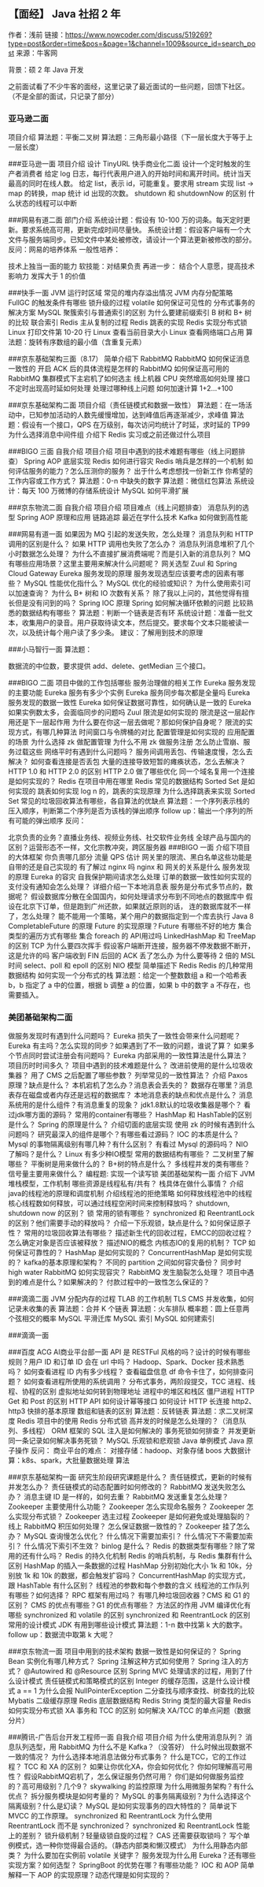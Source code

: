 ## 【面经】 Java 社招 2 年

作者：浅前
链接：https://www.nowcoder.com/discuss/519269?type=post&order=time&pos=&page=1&channel=1009&source_id=search_post
来源：牛客网

背景：硕 2 年 Java 开发

之前面试看了不少牛客的面经，这里记录了最近面试的一些问题，回馈下社区。
（不是全部的面试，只记录了部分）

### 亚马逊二面
项目介绍
算法题：平衡二叉树
算法题：三角形最小路径（下一层长度大于等于上一层长度）

###亚马逊一面
项目介绍
设计 TinyURL
快手商业化二面
设计一个定时触发的生产者消费者
给定 log 日志，每行代表用户进入的开始时间和离开时间。统计当天最高的同时在线人数。
给定 list，表示 id，可能重复。要求用 stream 实现 list -> map 的转换，map 统计 id 出现的次数。
shutdown 和 shutdownNow 的区别
什么状态的线程可以中断

###网易有道二面
部门介绍
系统设计题：假设有 10-100 万的词条。每天定时更新。要求系统高可用，更新完成时间尽量快。
系统设计题：假设客户端有一个大文件与服务端同步。已知文件中某处被修改，请设计一个算法更新被修改的部分。
反问：网易的培养体系
一般性培养：

技术上独当一面的能力
软技能：对结果负责
再进一步：
结合个人意愿，提高技术影响力
发挥大于 1 的价值

###快手一面
JVM 运行时区域
常见的堆内存溢出情况
JVM 内存分配策略
FullGC 的触发条件有哪些
锁升级的过程
volatile 如何保证可见性的
分布式事务的解决方案
MySQL 聚簇索引与普通索引的区别
为什么要建前缀索引
B 树和 B+ 树的比较
联合索引
Redis 主从复制的过程
Redis 跳表的实现
Redis 实现分布式锁
Linux 打印文件第 10-20 行
Linux 查看当前目录大小
Linux 查看网络端口占用
算法题：旋转有序数组的最小值（含重复元素）

###京东基础架构三面（8.17）
简单介绍下 RabbitMQ
RabbitMQ 如何保证消息一致性的
开启 ACK 后的具体流程是怎样的
RabbitMQ 如何保证高可用的
RabbitMQ 集群模式下主宕机了如何选主
线上机器 CPU 突然增高如何处理
接口不定时出现高时延如何处理
处理过哪种线上问题
如何加速计算 1+2...+100

###京东基础架构二面
项目介绍（责任链模式和数据一致性）
算法题：在一场活动中，已知参加活动的人数先缓慢增加，达到峰值后再逐渐减少，求峰值
算法题：假设有一个接口，QPS 在万级别，每次访问均统计了时延，求时延的 TP99
为什么选择消息中间件组
介绍下 Redis
实习或之前还做过什么项目

###BIGO 三面
自我介绍
项目介绍
项目中遇到的技术难题有哪些（线上问题排查）
Spring AOP 底层实现
Redis 如何进行容灾
Redis 哨兵是怎样的一个机制
如何评估服务的能力？怎么压测你的服务？
出于什么考虑想找一份新工作
你希望的工作内容或工作方式？
算法题：0-n 中缺失的数字
算法题：微信红包算法
系统设计：每天 100 万微博的存储系统设计
MySQL 如何平滑扩展

###京东物流二面
自我介绍
项目介绍
项目难点（线上问题排查）
消息队列的选型
Spring AOP 原理和应用
链路追踪
最近在学什么技术
Kafka 如何做到高性能

###网易有道一面
如果因为 MQ 引起的发送失败，怎么处理？
消息队列和 HTTP 调用的区别是什么？
如果 HTTP 调用也失败了怎么办？
消息队列消息堆积了几个小时数据怎么处理？
为什么不直接扩展消费端呢？而是引入新的消息队列？
MQ 有哪些应用场景？这里主要用来解决什么问题呢？
网关选型 Zuul 和 Spring Cloud Gateway
Eureka 服务发现的原理
服务发现选型应该要考虑的因素有哪些？
MySQL 性能优化指什么？
MySQL 优化的经验或知识？
为什么使用索引可以加速查询？
为什么 B+ 树和 IO 次数有关系？
除了我以上问的，其他觉得有擅长但是没有问到的吗？
Spring IOC 原理
Spring 如何解决循环依赖的问题
比较熟悉的数据结构有哪些？
算法题：判断一个链表是否有环
系统设计题：准备一批文本，收集用户的录音。用户获取待读文本，然后提交。要求每个文本只能被读一次，以及统计每个用户读了多少条。
建议：了解用到技术的原理

###小马智行一面
算法题：

数据流的中位数，要求提供 add、delete、getMedian 三个接口。

###BIGO 二面
项目中做的工作包括哪些
服务治理做的相关工作
Eureka 服务发现的主要功能
Eureka 服务有多少个实例
Eureka 服务同步每次都是全量吗
Eureka 服务发现的数据一致性
Eureka 如何保证数据可靠性，如何确认是一致的
Eureka 如果实例数太多，会面临同步的问题吗
Zuul 限流是如何实现的
限流是这一层起作用还是下一层起作用
为什么要在你这一层去做呢？那如何保护自身呢？
限流的实现方式，有哪几种算法
时间窗口与令牌桶的对比
配置管理是如何实现的
应用配置的场景
为什么选择 zk 做配置管理
为什么不用 zk 做服务注册
怎么防止雪崩、服务过载这些
网络平时有遇到什么问题吗？
服务间调用丢包、传输速度慢，怎么去解决？
如何查看连接是否丢包
大量的连接导致短暂的瘫痪状态，怎么去解决？
HTTP 1.0 和 HTTP 2.0 的区别
HTTP 2.0 做了哪些优化
同一个域名复用一个连接是如何实现的？
Redis 在项目中用在哪里
Redis 常见的数据结构
Sorted Set 是如何实现的
跳表如何实现 log n 的，跳表的实现原理
为什么选择跳表来实现 Sorted Set
常见的垃圾回收算法有哪些，各自算法的优缺点
算法题：一个序列表示栈的压入顺序，判断第二个序列是否为该栈的弹出顺序
follow up：输出一个序列的所有可能的弹出顺序
反问：

北京负责的业务？直播业务线、视频业务线、社交软件业务线
全球产品与国内的区别？运营形态不一样，文化宗教冲突，跨区服务器
###BIGO 一面
介绍下项目的大体框架
你负责哪几部分
流量 QPS 估计
网关里的限流、黑白名单这些功能是自带的还是自己实现的
有了解过 nginx 吗
nginx 和 网关的关系是什么
服务发现的原理
Eureka 的容灾
自我保护期间请求怎么处理
订单的数据一致性如何实现的
支付没有通知会怎么处理？
详细介绍一下本地消息表
服务是分布式多节点的，数据呢？
假设数据库分散在全国国内，如何处理请求分布到不同地点的数据库中
假设在北京下订单，但是跑到广州还款，如果就近原则的话， 连的数据库就不一样了，怎么处理？
能不能用一个策略，某个用户的数据指定到一个库去执行
Java 8 CompletableFuture 的原理
Future 的实现原理？Future 有哪些不好的地方
集合类型的遍历方式有哪些
集合 foreach 的 API用过吗
LinkedHashMap 和 TreeMap 的区别
TCP 为什么要四次挥手
假设客户端断开连接，服务器不停发数据不断开，这是允许的吗
客户端收到 FIN 后回的 ACK 丢了怎么办
为什么要等待 2 倍的 MSL 时间
select、poll 和 epoll 的区别
NIO 模型
简单描述下 Redis
Redis 的几种常用数据结构
如何实现一个分布式的栈
算法题：给定一个整数数组 a 和一个哈希表 b，b 指定了 a 中的位置，根据 b 调整 a 的位置，如果 b 中的数字 a 不存在，也需要插入。

### 美团基础架构二面
做服务发现时有遇到什么问题吗？
Eureka 损失了一致性会带来什么问题呢？
Eureka 有主吗？怎么实现的同步？如果遇到了不一致的问题，谁说了算？
如果多个节点同时尝试注册会有问题吗？
Eureka 内部采用的一致性算法是什么算法？
项目历时时间多久？
项目中遇到的技术难题是什么？
改进前使用的是什么垃圾收集器？
用了 CMS 之后配置了哪些参数？
列举常见的一致性算法？
介绍 Paxos 原理？缺点是什么？
本机宕机了怎么办？消息表会丢失的？
数据存在哪里？消息表存在磁盘或者内存还是远程的数据库？
本地消息表的缺点和优点是什么？
消息系统用的是什么组件？有消息重复的现象？
jdk1.8默认的垃圾收集器是哪个？
看过jdk哪方面的源码？
常用的container有哪些？
HashMap 和 HashTable的区别是什么？
Spring 的原理是什么？
介绍切面的底层实现
使用 zk 的时候有遇到什么问题吗？
研究最深入的组件是哪个？有哪些看过源码？
IOC 的本质是什么？
Mysql 的事物隔离级别有哪几种？有什么区别？
有看过 Mysql 的源码吗？
NIO 了解吗？是什么？
Linux 有多少种IO模型
常用的数据结构有哪些？
二叉树里了解哪些？
平衡树是用来做什么的？
B+树的特点是什么？
多线程并发的类有哪些？
信号量主要用来做什么？
编程题: 实现一个读写锁
美团基础架构一面
介绍下 JVM 堆栈模型，工作机制
哪些资源是线程私有/共有？
栈具体在做什么事情？
介绍java的线程池的原理和调度机制
介绍线程池的拒绝策略
如何释放线程池中的线程
核心线程数如何释放，可以通过线程空闲时间来控制释放吗？
shutdown, shutdown now 的区别？
锁
常用的锁有哪些？
synchronized 和 ReentrantLock 的区别？他们需要手动的释放吗？
介绍一下乐观锁，缺点是什么？如何保证原子性？
常用的垃圾回收算法有哪些？
描述新生代的回收过程，EMCC的回收过程？
怎么确定对象是否应该被释放？
描述NIO的概念
内核态IO的复用的机制？
TCP 如何保证可靠性的？
HashMap 是如何实现的？
ConcurrentHashMap 是如何实现的？
kafka的基本原理和架构？
不同的 partition 之间如何容灾备份？
同步时 high water
RabbitMQ 如何实现容灾？
RabbitMQ 发生脑裂怎么处理？
项目中遇到的难点是什么？如果解决的？
付款过程中的一致性怎么保证的？

###滴滴二面
JVM 分配内存的过程
TLAB 的工作机制
TLS
CMS 并发收集，如何记录未收集的表
算法题：合并 K 个链表
算法题：火车排队
概率题：圆上任意两个弦相交的概率
MySQL 平滑迁库
MySQL 索引
MySQL 如何建索引

###滴滴一面

###百度 ACG AI商业平台部一面
API 是 RESTFul 风格的吗？设计的时候有哪些规则？用户 ID 和订单 ID 会在 url 中吗？
Hadoop、Spark、Docker 技术熟悉吗？
如何查看进程 ID 内有多少线程？
查看磁盘信息 df 命令卡住了，如何排查问题？
如何查看进程所使用的系统调用？
分布式事务，两阶段提交，TCC
进程、线程、协程的区别
虚拟地址如何转到物理地址
进程中的堆区和栈区
僵尸进程
HTTP Get 和 Post 的区别
HTTP API 如何设计幂等接口
如何设计 HTTP 长连接
http2、http3
快排的基本原理
数组和链表的区别
算法题：反转链表
算法题：求二叉树深度
Redis 项目中的使用
Redis 分布式锁
高并发的时候是怎么处理的？（消息队列、多线程）
ORM 框架的 SQL 注入是如何解决的
事务死锁如何排查？
并发更新同一条记录如何解决事务死锁？
MySQL 乐观锁和悲观锁
Java 单例模式
Java 原子操作
反问：
商业平台的难点：
对接存储：hadoop、对象存储 boos
大数据计算：k8s、spark，大批量数据处理
算法

###京东基础架构一面
研究生阶段研究课题是什么？
责任链模式，更新的时候有并发怎么办？
责任链模式的动态配置时如何修改的？
RabbitMQ 发送失败怎么办？
消息主键 ID 是一样的，如何去重？
RabbitMQ 发送重复怎么处理？
Zookeeper 主要使用什么功能？
Zookeeper 怎么实现命名服务？
Zookeeper 怎么实现分布式锁？
Zookeeper 选主过程
Zookeeper 是如何避免或处理脑裂的？
线上 RabbitMQ 积压如何处理？
怎么保证数据一致性的？
Zookeeper 挂了怎么办？
MySQL 查询慢怎么优化？
什么情况下需要加索引？
什么情况下不需要加索引？
什么情况下索引不生效？
binlog 是什么？
Redis 的数据类型有哪些？除了常用的还有什么吗？
Redis 的持久化机制
Redis 的哨兵机制，与 Redis 集群有什么区别
HashMap 的插入一条数据的过程
HashMap 分别初始化大小 1k 和 10k，分别放 1k 和 10k 的数据，都会触发扩容吗？
ConcurrentHashMap 的实现方式，跟 HashTable 有什么区别？
线程池的参数和每个参数的含义
线程池的工作队列有哪些？如何选择？
RPC 框架有用过吗？
有哪几种垃圾回收器？CMS 和 G1 的区别？
CMS 的优点有哪些？G1 的优点有哪些？
方法区的作用
JVM 编译优化有哪些
synchronized 和 volatile 的区别
synchronized 和 ReentrantLock 的区别
常用的设计模式
JDK 有用到哪些设计模式
算法题：1-n 数中找第 k 大的数字。follow up：数据流中取第 k 大呢？

###京东物流一面
项目中用到的技术架构
数据一致性是如何保证的？
Spring Bean 实例化有哪几种方式？
Spring 注解这种方式如何使用？
Spring 注入的方式？
@Autowired 和 @Resource 区别
Spring MVC 处理请求的过程，用到了什么设计模式
责任链模式和策略模式的区别
Integer 的缓存范围，这是什么设计模式
a == 1 为什么会报 NullPointerException
二分查找与顺序查找、树查找的比较
Mybatis 二级缓存原理
Redis 底层数据结构
Redis String 类型的最大容量
Redis 如何实现分布式锁
XA 事务和 TCC 的区别
如何解决 XA/TCC 的单点问题（数据分片）

###腾讯-广告后台开发工程师一面
自我介绍
项目介绍
为什么使用消息队列？
消息队列选型，用 RabbitMQ 为什么不是 Kafka？（没答好）
什么时候出现数据不一致的情况？
为什么选择本地消息法做分布式事务？
什么是TCC，它的工作过程？
TCC 和 XA 的区别？
如果让你优化XA，你会如何优化？
你如何理解高可用性？
假设RabbitMQ宕机了，怎么保证服务仍然可用？
你们是如何做服务监控的？高可用级别？几个9？
skywalking 的监控原理
为什么用微服务架构？有什么优点？
拆分服务模块是如何考量的？
MySQL 的事务隔离级别？为什么选择这个隔离级别？什么是幻读？
MySQL 是如何实现事务的四大特性的？
简单说下 MVCC 的工作原理。
synchronized 和 ReentrantLock
为什么使用 ReentrantLock 而不是 synchronized？
synchronized 和 ReentrantLock 性能上的差别？
锁升级机制？轻量级锁自旋的过程？
CAS 还需要获取锁吗？
写个单例模式，选一种你觉得最合适的。（静态内部类和懒汉模式）
为什么用静态内部类？
为什么要加在实例前 volatile 关键字？
服务发现为什么用 Eureka？还有哪些实现方案？如何选型？
SpringBoot 的优势在哪？有哪些功能？
IOC 和 AOP 简单解释一下
AOP 的实现原理？动态代理是如何实现的？